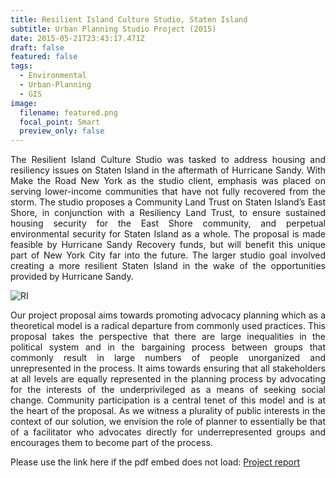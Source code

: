 ```yaml
---
title: Resilient Island Culture Studio, Staten Island
subtitle: Urban Planning Studio Project (2015)
date: 2015-05-21T23:43:17.471Z
draft: false
featured: false
tags:
  - Environmental
  - Urban-Planning
  - GIS
image:
  filename: featured.png
  focal_point: Smart
  preview_only: false
---
```

<div style="text-align: justify"> The Resilient Island Culture Studio was tasked to address housing and resiliency issues on Staten Island in the aftermath of Hurricane Sandy. With Make the Road New York as the studio client, emphasis was placed on serving lower-income communities that have not fully recovered from the storm. The studio proposes a Community Land Trust on Staten Island’s East Shore, in conjunction with a Resiliency Land Trust, to ensure sustained housing security for the East Shore community, and perpetual environmental security for Staten Island as a whole. The proposal is made feasible by Hurricane Sandy Recovery funds, but will benefit this unique part of New York City far into the future.
The larger studio goal involved creating a more resilient Staten Island in the wake of the opportunities provided by Hurricane Sandy.</div>

![RI](../../resilient_island.PNG)

<div style="text-align: justify"> Our project proposal aims towards promoting advocacy planning which as a theoretical model is a radical departure from commonly used practices. This proposal takes the perspective that there are large inequalities in the political system and in the bargaining process between groups that commonly result in large numbers of people unorganized and unrepresented in the process. It aims towards ensuring that all stakeholders at all levels are equally represented in the planning process by advocating for the interests of the underprivileged as a means of seeking social change. Community participation is a central tenet of this model and is at the heart of the proposal. As we witness a plurality of public interests in the context of our solution, we envision the role of planner to essentially be that of a facilitator who advocates directly for underrepresented groups and encourages them to become part of the process.</div>

<object data="../../Resilient_island_project.pdf" width="100%" height="1200" type='application/pdf'></object>

Please use the link here if the pdf embed does not load:
[P﻿roject report](https://drive.google.com/file/d/1eOty8jyDBDxzkwzGnPc0FLi60Ui_iDX3/view?usp=sharing)
